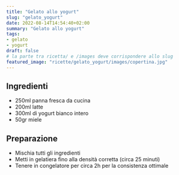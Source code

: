 ```yaml
---
title: "Gelato allo yogurt"
slug: "gelato_yogurt"
date: 2022-08-14T14:54:40+02:00
summary: "Gelato allo yogurt"
tags:
- gelato
- yogurt
draft: false
# la parte tra ricetta/ e /images deve corrispondere allo slug
featured_image: "ricette/gelato_yogurt/images/copertina.jpg"
---
```

## Ingredienti
* 250ml panna fresca da cucina
* 200ml latte
* 300ml di yogurt bianco intero
* 50gr miele

## Preparazione
* Mischia tutti gli ingredienti
* Metti in gelatiera fino alla densità corretta (circa 25 minuti)
* Tenere in congelatore per circa 2h per la consistenza ottimale

